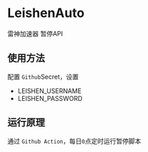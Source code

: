 # LeishenAuto
 雷神加速器 暂停API

## 使用方法
配置 `Github`Secret，设置
- LEISHEN_USERNAME
- LEISHEN_PASSWORD

## 运行原理
通过 `Github Action`，每日`0`点定时运行暂停脚本